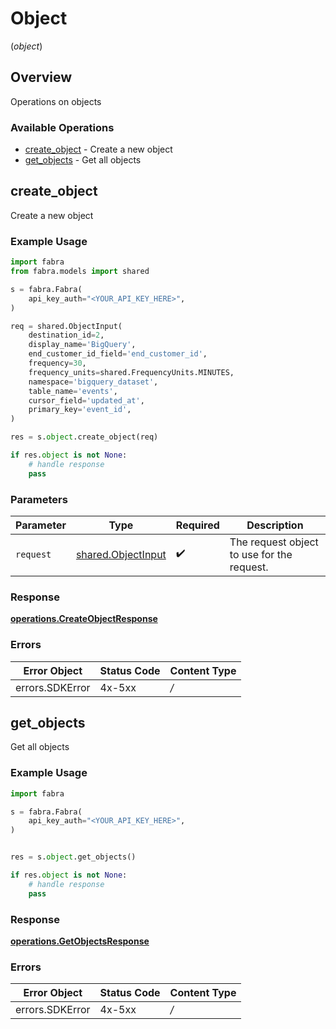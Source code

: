 # Object
(*object*)

## Overview

Operations on objects

### Available Operations

* [create_object](#create_object) - Create a new object
* [get_objects](#get_objects) - Get all objects

## create_object

Create a new object

### Example Usage

```python
import fabra
from fabra.models import shared

s = fabra.Fabra(
    api_key_auth="<YOUR_API_KEY_HERE>",
)

req = shared.ObjectInput(
    destination_id=2,
    display_name='BigQuery',
    end_customer_id_field='end_customer_id',
    frequency=30,
    frequency_units=shared.FrequencyUnits.MINUTES,
    namespace='bigquery_dataset',
    table_name='events',
    cursor_field='updated_at',
    primary_key='event_id',
)

res = s.object.create_object(req)

if res.object is not None:
    # handle response
    pass
```

### Parameters

| Parameter                                                | Type                                                     | Required                                                 | Description                                              |
| -------------------------------------------------------- | -------------------------------------------------------- | -------------------------------------------------------- | -------------------------------------------------------- |
| `request`                                                | [shared.ObjectInput](../../models/shared/objectinput.md) | :heavy_check_mark:                                       | The request object to use for the request.               |


### Response

**[operations.CreateObjectResponse](../../models/operations/createobjectresponse.md)**
### Errors

| Error Object    | Status Code     | Content Type    |
| --------------- | --------------- | --------------- |
| errors.SDKError | 4x-5xx          | */*             |

## get_objects

Get all objects

### Example Usage

```python
import fabra

s = fabra.Fabra(
    api_key_auth="<YOUR_API_KEY_HERE>",
)


res = s.object.get_objects()

if res.object is not None:
    # handle response
    pass
```


### Response

**[operations.GetObjectsResponse](../../models/operations/getobjectsresponse.md)**
### Errors

| Error Object    | Status Code     | Content Type    |
| --------------- | --------------- | --------------- |
| errors.SDKError | 4x-5xx          | */*             |

